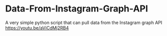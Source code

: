 # Data-From-Instagram-Graph-API
A very simple python script that can pull data from the Instagram graph API
https://youtu.be/aViCdMj2RB4 
